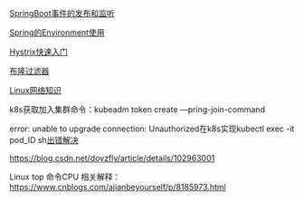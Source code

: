 [SpringBoot事件的发布和监听](https://baijiahao.baidu.com/s?id=1617119527751442850&wfr=spider&for=pc)

[Spring的Environment使用](https://blog.csdn.net/tales522/article/details/82319001)

[Hystrix快速入门](https://www.cnblogs.com/xiong2ge/p/hystrix_faststudy.html)

[布隆过滤器](https://www.cnblogs.com/CodeBear/p/10911177.html)

[Linux网络知识](https://www.cnblogs.com/chensiqiqi/p/6503278.html)

k8s获取加入集群命令：kubeadm token create —pring-join-command

error: unable to upgrade connection: Unauthorized在k8s实现kubectl exec -it pod_ID sh[出错解决](https://blog.csdn.net/u010801994/article/details/88908046)

https://blog.csdn.net/doyzfly/article/details/102963001

Linux top 命令CPU 相关解释：https://www.cnblogs.com/ajianbeyourself/p/8185973.html